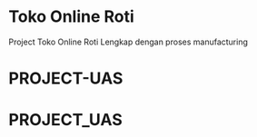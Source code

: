 # Toko Online Roti
Project Toko Online Roti Lengkap dengan proses manufacturing
# PROJECT-UAS
# PROJECT_UAS
